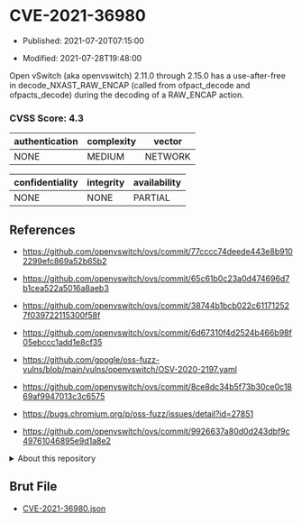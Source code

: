 # CVE-2021-36980

- Published: 2021-07-20T07:15:00

- Modified: 2021-07-28T19:48:00

Open vSwitch (aka openvswitch) 2.11.0 through 2.15.0 has a use-after-free in decode_NXAST_RAW_ENCAP (called from ofpact_decode and ofpacts_decode) during the decoding of a RAW_ENCAP action.

### CVSS Score: **4.3**

| authentication | complexity | vector |
| --- | --- | --- |
| NONE | MEDIUM | NETWORK |

| confidentiality | integrity | availability |
| --- | --- | --- |
| NONE | NONE | PARTIAL |

## References

* https://github.com/openvswitch/ovs/commit/77cccc74deede443e8b9102299efc869a52b65b2

* https://github.com/openvswitch/ovs/commit/65c61b0c23a0d474696d7b1cea522a5016a8aeb3

* https://github.com/openvswitch/ovs/commit/38744b1bcb022c611712527f039722115300f58f

* https://github.com/openvswitch/ovs/commit/6d67310f4d2524b466b98f05ebccc1add1e8cf35

* https://github.com/google/oss-fuzz-vulns/blob/main/vulns/openvswitch/OSV-2020-2197.yaml

* https://github.com/openvswitch/ovs/commit/8ce8dc34b5f73b30ce0c1869af9947013c3c6575

* https://bugs.chromium.org/p/oss-fuzz/issues/detail?id=27851

* https://github.com/openvswitch/ovs/commit/9926637a80d0d243dbf9c49761046895e9d1a8e2

<details>
<summary>About this repository</summary> 

  This repository is part of the project [Live Hack CVE](https://github.com/Live-Hack-CVE). Main website can be found [www.live-hack.org](https://www.live-hack.org) 
  
  Made by [Sn0wAlice](https://github.com/Sn0wAlice) for the people that care about security and need to have a feed of the latest CVEs. Hope you enjoy it, don't forget to star the repo and follow me on [Twitter](https://twitter.com/Sn0wAlice) and [Github](https://github.com/Sn0wAlice). And that is my [personnal website](https://www.alice-snow.me/)

  - [Home Page](https://github.com/Live-Hack-CVE)
  - [Framework](https://github.com/Live-Hack-CVE/cve-framework)
  - [CVE database](https://github.com/Live-Hack-CVE/full_database)
  - [Changelog](https://github.com/Live-Hack-CVE/Changelog)
</details>

## Brut File

* [CVE-2021-36980.json](https://raw.githubusercontent.com/Live-Hack-CVE/full_database/main/cves/2021/CVE-2021-36980.json)

